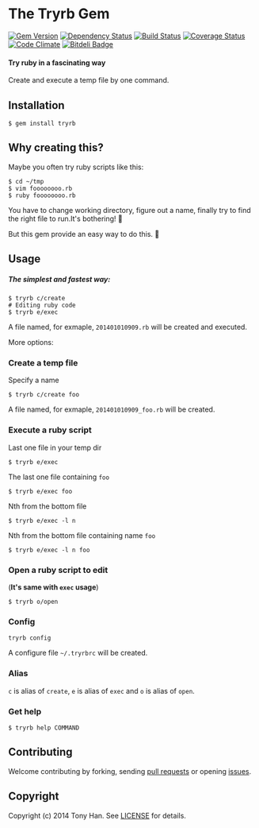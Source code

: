 # The Tryrb Gem

[![Gem Version](https://badge.fury.io/rb/tryrb.png)](https://rubygems.org/gems/tryrb)
[![Dependency Status](https://gemnasium.com/tony612/tryrb.png)](https://gemnasium.com/tony612/tryrb)
[![Build Status](https://travis-ci.org/tony612/tryrb.png?branch=master)](https://travis-ci.org/tony612/tryrb)
[![Coverage Status](https://coveralls.io/repos/tony612/tryrb/badge.png?branch=master)](https://coveralls.io/r/tony612/tryrb?branch=master)
[![Code Climate](https://codeclimate.com/github/tony612/tryrb.png)](https://codeclimate.com/github/tony612/tryrb)
[![Bitdeli Badge](https://d2weczhvl823v0.cloudfront.net/tony612/tryrb/trend.png)](https://bitdeli.com/free "Bitdeli Badge")

#### Try ruby in a fascinating way

Create and execute a temp file by one command.

## Installation

```
$ gem install tryrb
```

## Why creating this?

Maybe you often try ruby scripts like this:

```
$ cd ~/tmp
$ vim foooooooo.rb
$ ruby foooooooo.rb
```

You have to change working directory, figure out a name, finally try to
find the right file to run.It's bothering! :anger:

But this gem provide an easy way to do this. :yellow_heart:

## Usage

##### The simplest and fastest way:

```
$ tryrb c/create
# Editing ruby code
$ tryrb e/exec
```
A file named, for exmaple, `201401010909.rb` will be created and executed.

More options:

### Create a temp file

Specify a name

```
$ tryrb c/create foo
```

A file named, for exmaple, `201401010909_foo.rb` will be created.

### Execute a ruby script

Last one file in your temp dir

```
$ tryrb e/exec
```

The last one file containing `foo`

```
$ tryrb e/exec foo
```

Nth from the bottom file

```
$ tryrb e/exec -l n
```

Nth from the bottom file containing name `foo`

```
$ tryrb e/exec -l n foo
```

### Open a ruby script to edit

(**It's same with `exec` usage**)

```
$ tryrb o/open
```

### Config

```
tryrb config
```
A configure file `~/.tryrbrc` will be created.

### Alias

`c` is alias of `create`, `e` is alias of `exec` and `o` is alias of `open`.

### Get help

```
$ tryrb help COMMAND
```

## Contributing

Welcome contributing by forking, sending [pull requests](/../../pulls) or opening [issues](/../../issues).

## Copyright

Copyright (c) 2014 Tony Han. See [LICENSE][] for details.

[license]: LICENSE.md


